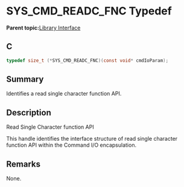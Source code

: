 # SYS\_CMD\_READC\_FNC Typedef

**Parent topic:**[Library Interface](GUID-F1DBA6FA-9373-4832-9CD9-BDC0B227003B.md)

## C

```c
typedef size_t (*SYS_CMD_READC_FNC)(const void* cmdIoParam);

```

## Summary

Identifies a read single character function API.

## Description

Read Single Character function API

This handle identifies the interface structure of read single character<br />function API within the Command I/O encapsulation.

## Remarks

None.


